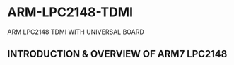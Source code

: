 # ARM-LPC2148-TDMI
ARM LPC2148 TDMI WITH UNIVERSAL BOARD
## INTRODUCTION & OVERVIEW OF ARM7 LPC2148 
